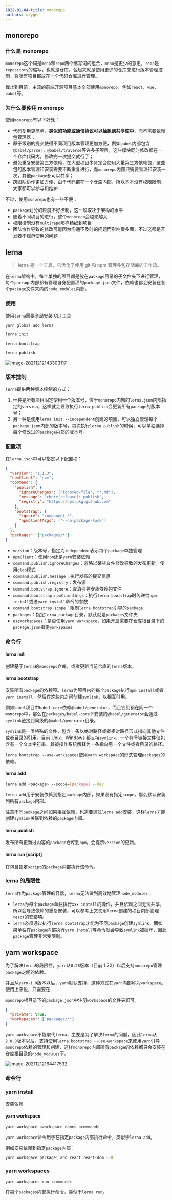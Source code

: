 ```yaml
---
2022-01-04-title: monorepo
authors: oxygen
---
```


## monorepo

### 什么是 monorepo

`monorepo`这个词是`meno`和`repo`两个缩写词的组合，`meno`是更少的意思，`repo`是`repository`的缩写，也就是仓库，合起来就是使用更少的仓库来进行版本管理控制，将所有项目都放在一个代码仓库进行管理。

截止到目前，主流的前端开源项目基本全部使用`monorepo`，例如`react`，`vue`，`babel`等。

<!--truncate-->

### 为什么要使用 monorepo

使用`monorepo`有以下好处：

- 代码复用更简单，**类似的功能或通信协议可以抽象到共享库中**，而不需要依赖包管理器；
- 原子级别的提交使得不同项目版本管理更加方便，例如`babel`内部包含`@babel/parser`，`@babel/traverse`等许多子项目，这些模块同时修改都在一个仓库代码内，修改完一次提交就行了；
- 避免重复安装第三方依赖，在大型项目中肯定会使用大量第三方依赖包，这些包的版本管理和安装需要不断重复进行，而`monorepo`内部只需要管理和安装一次，其他`package`都可以共享；
- 跨团队协作更加方便，由于代码都在一个仓库内部，所以基本没有权限限制，大家都可以参与和维护

不过，使用`monorepo`也有一些不便：

- `package`划分的粒度不好控制，这一般取决于架构的水平
- 随着不同项目的进行，整个`monorepo`会越来越大
- 权限控制没有`multirepo`那样精细到项目
- 团队协作导致的修改可能因为沟通不及时的问题而影响很多面，不过这都是开发者不规范使用的问题

## lerna

> lerna 是一个工具，它优化了使用 git 和 npm 管理多包存储库的工作流。

在`lerna`架构中，每个单独的项目都是放在`package`目录的子文件夹下进行管理，每个`package`内部都有管理自身配置项的`package.json`文件，依赖也都会安装在各个`package`文件夹内的`node_modules`内部。

### 使用

使用`lerna`需要全局安装 CLI 工具

```bash
yarn global add lerna

lerna init

lerna bootstrap

lerna publish
```

![image-20211212143303117](../public/images/image-20211212143303117.png)

### 版本控制

`lerna`提供两种版本控制的方式：

1. 一种是所有项目固定使用一个版本号，位于`monorepo`内部的`lerna.json`内部指定的`version`，这样就会导致执行`lerna publish`会更新所有`package`的版本号；
2. 另一种是使用`lerna init --independent`创建的项目，可以独立管理每个`package.json`内部的版本号，每次执行`lerna publish`的时候，可以单独选择每个修改过的`package`内部的版本号。

### 配置项

在`lerna.json`中可以指定以下配置项：

```json
{
  "version": "1.1.3",
  "npmClient": "npm",
  "command": {
    "publish": {
      "ignoreChanges": ["ignored-file", "*.md"],
      "message": "chore(release): publish",
      "registry": "https://npm.pkg.github.com"
    },
    "bootstrap": {
      "ignore": "component-*",
      "npmClientArgs": ["--no-package-lock"]
    }
  },
  "packages": ["packages/*"]
}
```

- `version`：版本号，指定为`independent`表示每个`package`单独管理
- `npmClient`：使用`npm`还是`yarn`安装依赖
- `command.publish.ignoreChanges`：忽略以某些文件修改导致的发布更新，使用`glob`模式
- `command.publish.message`：执行发布的提交信息
- `command.publish.registry`：发布源
- `command.bootstrap.ignore`：取消引导安装依赖的文件
- `command.bootstrap.npmClientArgs`：执行`lerna bootstrap`时传递给`npm install`或者`yarn install`命令的参数
- `command.bootstrap.scope`：限制`lerna bootstrap`引导的`package`
- `packages`：指定`lerna package`目录，默认就是`packages`文件夹
- `useWorkspaces`：是否使用`yarn workspace`，如果开启需要在仓库根目录下的`package.json`指定`workspaces`

### 命令行

#### lerna init

创建基于`lerna`的`monorepo`仓库，或者更新当前仓库的`lerna`版本。

#### lerna bootstrap

安装所有`package`的依赖项。`lerna`为项目内的每个`package`执行`npm install`或者`yarn install`，然后在这些包之间创建[`symlink`](https://zh.wikipedia.org/wiki/%E7%AC%A6%E5%8F%B7%E9%93%BE%E6%8E%A5)，以相互引用。

例如`babel`项目中`babel-core`依赖`@babel/generator`，而且它们都在同一个`monorepo`中，那么在`packages/babel-core`下安装的`@babel/generator`会通过`symlink`链接到同级的`@babel/generator`目录。

`symlink`是一类特殊的文件，包含一条以绝对路径或者相对路径形式指向其他文件或者目录的引用。目前 Unix，Windows 都支持`symlink`，一个符号链接文件仅包含有一个文本字符串，其被操作系统解释为一条指向另一个文件或者目录的路径。

`lerna bootstrap --use-workspaces`使用`yarn workspace`的形式管理`packages`的依赖。

#### lerna add

```bash
lerna add <package> --scope=[package] --dev
```

`lerna add`用于安装依赖到指定`package`内部，如果没有指定`scope`，那么默认安装到所有`package`内部。

注意不同`package`之间如果相互依赖，也需要通过`lerna add`安装，这样`lerna`才能创建`symlink`关联到依赖的`package`内部。

#### lerna publish

发布所有更新过内容的`package`仓库到`npm`，会提示`version`的更新。

#### lerna run [script]

在包含指定`script`的`package`内部执行该命令。

### lerna 的局限性

`lerna`作为`package`管理的容器，`lerna`无法做到高效地管理`node_modules`：

- `lerna`为每个`package`单独执行`xxx install`的操作，并且依赖之间无法共享，所以会导致依赖的重复安装，可以参考上文使用`lerna`创建的项目内部管理`react`的安装项。
- `lerna`必须通过执行`lerna bootstrap`才能为不同`package`创建`symlink`，而如果单独在`package`内部执行`yarn install`等命令就会导致`symlink`被破坏，因此`package`管理非常受限制。

## yarn workspace

为了解决`lerna`的局限性，`yarn`从`0.28`版本（目前 1.22）以后支持`monorepo`管理`package`之间的依赖。

并且从`yarn-1.0`版本以后，`yarn`默认支持，这种方式在`yarn`内部称为`workspace`。使用上来说，只需要在

`monorepo`根目录下的`package.json`中注册`workspace`的文件夹即可。

```json
{
  "private": true,
  "workspaces": ["packages/*"]
}
```

`yarn workspace`不能取代`lerna`，主要是为了解决`lerna`的问题，因此`lerna`从`2.0.0`版本以后，支持使用`lerna bootstrap --use-workspace`来使用`yarn`引导`monorepo`依赖的管理和创建，这样`monorepo`内部所有`package`的依赖都只会安装在仓库根目录的`node_modules`下。

![image-20211212164417532](../public/images/image-20211212164417532.png)

### 命令行

### yarn install

安装依赖

#### yarn workspace

```bash
yarn workspace <workspace_name> <command>
```

`yarn workspace`命令用于在指定`package`内部执行命令，类似于`lerna add`。

例如安装依赖到指定`package`内部：

```bash
yarn workspace package1 add react react-dom --D
```

### yarn workspaces

```bash
yarn workspaces run <command>
```

在每个`packages`内部执行命令，类似于`lerna run`。

